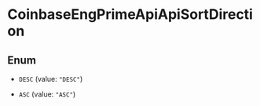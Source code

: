 
# CoinbaseEngPrimeApiApiSortDirection

## Enum


* `DESC` (value: `"DESC"`)

* `ASC` (value: `"ASC"`)



